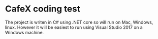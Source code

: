 # CafeX coding test

The project is writen in C# using .NET core so will run on Mac, Windows, linux. However it will be easiest to run using Visual Studio 2017 on a Windows machine.
